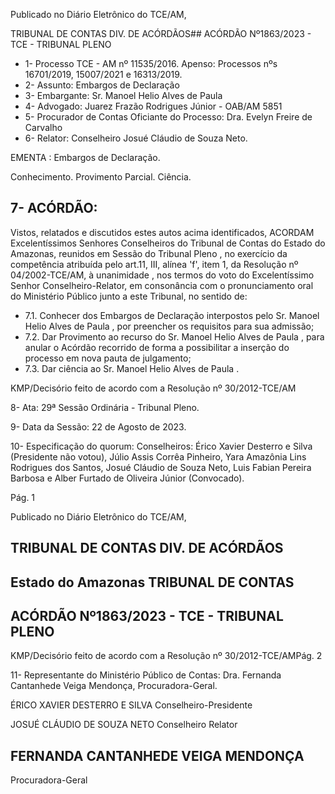 Publicado  no  Diário  Eletrônico do TCE/AM,

TRIBUNAL DE CONTAS DIV. DE ACÓRDÃOS## ACÓRDÃO Nº1863/2023 - TCE - TRIBUNAL PLENO

- 1- Processo TCE - AM nº 11535/2016. Apenso: Processos nºs  16701/2019, 15007/2021 e 16313/2019.
- 2- Assunto: Embargos de Declaração
- 3- Embargante: Sr. Manoel Helio Alves de Paula
- 4- Advogado: Juarez Frazão Rodrigues Júnior - OAB/AM 5851
- 5- Procurador de Contas Oficiante do Processo: Dra. Evelyn Freire de Carvalho
- 6- Relator: Conselheiro Josué Cláudio de Souza Neto.

EMENTA : Embargos de Declaração.

Conhecimento. Provimento Parcial. Ciência.

## 7- ACÓRDÃO:

Vistos,  relatados  e  discutidos  estes  autos  acima  identificados, ACORDAM Excelentíssimos Senhores Conselheiros do Tribunal de Contas do Estado do Amazonas, reunidos  em  Sessão  do Tribunal  Pleno ,  no  exercício  da  competência  atribuída  pelo art.11,  III,  alínea  'f',  item  1,  da  Resolução  nº  04/2002-TCE/AM, à  unanimidade ,  nos termos do voto do Excelentíssimo Senhor Conselheiro-Relator, em consonância com o pronunciamento oral do Ministério Público junto a este Tribunal, no sentido de:

- 7.1. Conhecer dos  Embargos  de  Declaração  interpostos  pelo Sr.  Manoel Helio Alves de Paula , por preencher os requisitos para sua admissão;
- 7.2. Dar Provimento ao recurso do Sr. Manoel Helio Alves de Paula , para anular  o  Acórdão  recorrido  de  forma  a  possibilitar  a  inserção  do processo em nova pauta de julgamento;
- 7.3. Dar ciência ao Sr. Manoel Helio Alves de Paula .

KMP/Decisório feito de acordo com a Resolução nº 30/2012-TCE/AM

8- Ata: 29ª Sessão Ordinária - Tribunal Pleno.

9- Data da Sessão: 22 de Agosto de 2023.

10-  Especificação do quorum: Conselheiros: Érico Xavier Desterro e Silva (Presidente não votou),  Júlio  Assis  Corrêa  Pinheiro,  Yara  Amazônia  Lins  Rodrigues  dos  Santos, Josué Cláudio de Souza Neto, Luis Fabian Pereira Barbosa e Alber Furtado de Oliveira Júnior (Convocado).

Pág. 1

Publicado  no  Diário  Eletrônico do TCE/AM,

## TRIBUNAL DE CONTAS DIV. DE ACÓRDÃOS

## Estado do Amazonas TRIBUNAL DE CONTAS

## ACÓRDÃO Nº1863/2023 - TCE - TRIBUNAL PLENO

KMP/Decisório feito de acordo com a Resolução nº 30/2012-TCE/AMPág. 2

11-  Representante do Ministério Público de Contas: Dra. Fernanda Cantanhede Veiga Mendonça, Procuradora-Geral.

ÉRICO XAVIER DESTERRO E SILVA Conselheiro-Presidente

JOSUÉ CLÁUDIO DE SOUZA NETO Conselheiro Relator

## FERNANDA CANTANHEDE VEIGA MENDONÇA

Procuradora-Geral
